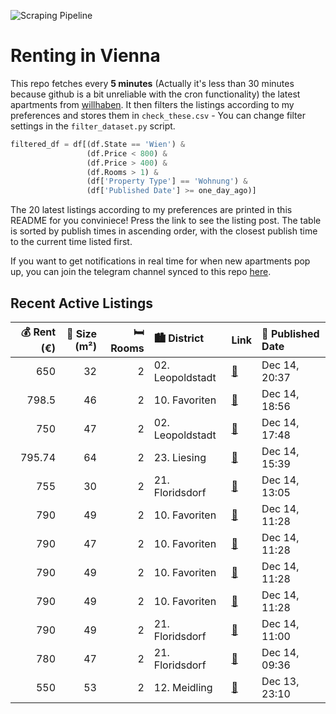 ![Scraping Pipeline](https://github.com/AthomsG/renting-in-vienna/actions/workflows/run_pipeline.yml/badge.svg)


# Renting in Vienna

This repo fetches every **5 minutes** (Actually it's less than 30 minutes because github is a bit unreliable with the cron functionality) the latest apartments from [willhaben](https://www.willhaben.at/).
It then filters the listings according to my preferences and stores them in `check_these.csv` - You can change filter settings in the `filter_dataset.py` script.

```python
filtered_df = df[(df.State == 'Wien') & 
                 (df.Price < 800) &
                 (df.Price > 400) &
                 (df.Rooms > 1) &
                 (df['Property Type'] == 'Wohnung') &
                 (df['Published Date'] >= one_day_ago)]
```

The 20 latest listings according to my preferences are printed in this README for you conviniece! Press the link to see the listing post.
The table is sorted by publish times in ascending order, with the closest publish time to the current time listed first.

If you want to get notifications in real time for when new apartments pop up, you can join the telegram channel synced to this repo [here](https://t.me/+1HPAYOf5BSsyNTlk).

## Recent Active Listings

|   💰 Rent (€) |   📏 Size (m²) |   🛏️ Rooms | 🏙️ District      | Link                                                                                                                                                                                                                            | 📅 Published Date   |
|-------------:|--------------:|-----------:|:-----------------|:--------------------------------------------------------------------------------------------------------------------------------------------------------------------------------------------------------------------------------|:-------------------|
|       650    |            32 |          2 | 02. Leopoldstadt | [🔗](https://www.willhaben.at/iad/immobilien/d/mietwohnungen/wien/wien-1020-leopoldstadt/g%C3%BCnstige-wohnung-direkt-bei-u---bahnstation-friedensbr%C3%BCcke-798119800/)                                                        | Dec 14, 20:37      |
|       798.5  |            46 |          2 | 10. Favoriten    | [🔗](https://www.willhaben.at/iad/immobilien/d/mietwohnungen/wien/wien-1100-favoriten/2-zimmer-dachgeschoss-wohnung-in-top-lage---10.bezirk%21---jetzt-zuschlagen-1845688255/)                                                   | Dec 14, 18:56      |
|       750    |            47 |          2 | 02. Leopoldstadt | [🔗](https://www.willhaben.at/iad/immobilien/d/mietwohnungen/wien/wien-1020-leopoldstadt/vollmoblierte-sanierte-und-gepflegte-wohnung-in-einem-ruhigen-geb%C3%A4ude-im-2.-stock-mit-lift-im-2.-wiener-gemeindebezirk-964895860/) | Dec 14, 17:48      |
|       795.74 |            64 |          2 | 23. Liesing      | [🔗](https://www.willhaben.at/iad/immobilien/d/mietwohnungen/wien/wien-1230-liesing/zwei-zimmer-gartenseitige-loggia-nahe-liesingbach-&-stadtpark-atzgersdorf-1123269196/)                                                       | Dec 14, 15:39      |
|       755    |            30 |          2 | 21. Floridsdorf  | [🔗](https://www.willhaben.at/iad/immobilien/d/mietwohnungen/wien/wien-1210-floridsdorf/urgem%C3%BCtliche-30m%C2%B2-designerwohnung-mit-riesiger-terrasse%21-1889468448/)                                                        | Dec 14, 13:05      |
|       790    |            49 |          2 | 10. Favoriten    | [🔗](https://www.willhaben.at/iad/immobilien/d/mietwohnungen/wien/wien-1100-favoriten/viola-park---2-zimmer-und-balkon---wohnen-mit-komfort-und-ausblick---ihre-wohlf%C3%BChloase-am-laaer-berg-1233725437/)                     | Dec 14, 11:28      |
|       790    |            47 |          2 | 10. Favoriten    | [🔗](https://www.willhaben.at/iad/immobilien/d/mietwohnungen/wien/wien-1100-favoriten/viola-park---ihre-wohlf%C3%BChloase-am-laaer-berg--gem%C3%BCtliche-2-zimmer-wohnung-mit-balkon-in-ruhiger-lage-1488914495/)                | Dec 14, 11:28      |
|       790    |            49 |          2 | 10. Favoriten    | [🔗](https://www.willhaben.at/iad/immobilien/d/mietwohnungen/wien/wien-1100-favoriten/hochwertige-2-zimmer-wohnung-mit-balkon-und-wohlf%C3%BChlatmosph%C3%A4re---viola-park---am-laaer-berg-1094558488/)                         | Dec 14, 11:28      |
|       790    |            49 |          2 | 10. Favoriten    | [🔗](https://www.willhaben.at/iad/immobilien/d/mietwohnungen/wien/wien-1100-favoriten/viola-park---ihre-wohlf%C3%BChloase-am-laaer-berg---leben-mit-aussicht:-2-zimmer-wohnung-mit-balkon-1168697587/)                           | Dec 14, 11:28      |
|       790    |            49 |          2 | 21. Floridsdorf  | [🔗](https://www.willhaben.at/iad/immobilien/d/mietwohnungen/wien/wien-1210-floridsdorf/erstbezug%21-moderne-2-zimmer-wohnung-mit-balkon-1230948998/)                                                                            | Dec 14, 11:00      |
|       780    |            47 |          2 | 21. Floridsdorf  | [🔗](https://www.willhaben.at/iad/immobilien/d/mietwohnungen/wien/wien-1210-floridsdorf/erstbezug%21-moderne-2-zimmer-wohnung-mit-balkon-und-fu%C3%9Fbodenheizung-1797292448/)                                                   | Dec 14, 09:36      |
|       550    |            53 |          2 | 12. Meidling     | [🔗](https://www.willhaben.at/iad/immobilien/d/mietwohnungen/wien/wien-1120-meidling/2zimmer-gemeindewohnung-2131728834/)                                                                                                        | Dec 13, 23:10      |
